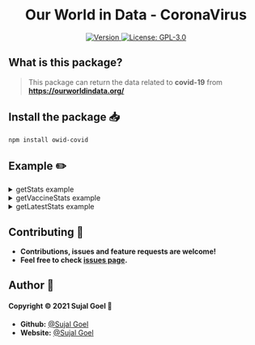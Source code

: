 <h1 align="center">Our World in Data - CoronaVirus</h1>
<p align="center">
  <a href="https://www.npmjs.com/package/owid-covid" target="_blank">
    <img alt="Version" src="https://img.shields.io/npm/v/owid-covid.svg?style=flat-square">
  </a>
  <a href="https://github.com/sujalgoel/owid-covid/blob/master/LICENSE" target="_blank">
    <img alt="License: GPL-3.0" src="https://img.shields.io/github/license/sujalgoel/owid-covid?style=flat-square" />
  </a>
</p>

## What is this package?

> This package can return the data related to **covid-19** from **https://ourworldindata.org/**

## Install the package 📥

```sh
npm install owid-covid
```

## Example ✏️

<details>
<summary>getStats example</summary>

```js
const covid19 = require("owid-covid");

covid19.getStats("IND").then((data) => {
  console.log(data);
});
```

</details>

<details>
<summary>getVaccineStats example</summary>

```js
const covid19 = require("owid-covid");

covid19.getVaccineStats("IND").then((data) => {
  console.log(data);
});
```

</details>

<details>
<summary>getLatestStats example</summary>

```js
const covid19 = require("owid-covid");

covid19.getLatestStats("IND").then((data) => {
  console.log(data);
});
```

</details>

## Contributing 🤝

- **Contributions, issues and feature requests are welcome!**
- **Feel free to check <a id="href" href="https://github.com/sujalgoel/owid-covid/issues" target="_blank">issues page</a>.**

## Author 💖

#### **Copyright © 2021 Sujal Goel** 👤

- **Github:** [@Sujal Goel](https://github.com/sujalgoel)
- **Website:** [@Sujal Goel](https://sujalgoel.ml)

